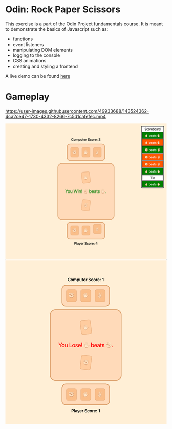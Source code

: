 # Odin: Rock Paper Scissors

This exercise is a part of the Odin Project fundamentals course. It is meant to demonstrate the basics of Javascript such as:
- functions
- event listeners
- manipulating DOM elements
- logging to the console
- CSS animations
- creating and styling a frontend

A live demo can be found [here](https://tmprk.github.io/rock-paper-scissors)

# Gameplay

https://user-images.githubusercontent.com/49933688/143524362-4ca2ce47-1730-4332-8266-7c5d1cafefec.mp4

<p align="center">
  <img src="./screenshots/updated.png" width=""/>
  <img src="./screenshots/lose.png" width=""/> 
</p>
